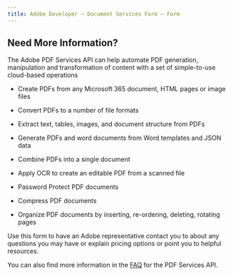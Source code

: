 ```yaml
---
title: Adobe Developer — Document Services Form — Form
---
```



<TextBlock slots="heading, text" width="100%" theme="lightest"  alignment="yes"  className="py-0 text-align-left div-p-0 left-content" />

## Need More Information?

The Adobe PDF Services API can help automate PDF generation, manipulation and transformation of content with a set of simple-to-use cloud-based operations


<TextBlock slots="text" width="100%" theme="lightest"  alignment="yes" paddingTop="5" paddingBottom='5' className="py-0 div-p-0 left-content"/>

- Create PDFs from any Microsoft 365 document, HTML pages or image files

- Convert PDFs to a number of file formats

- Extract text, tables, images, and document structure from PDFs

- Generate PDFs and word documents from Word templates and JSON data

- Combine PDFs into a single document

- Apply OCR to create an editable PDF from a scanned file

- Password Protect PDF documents

- Compress PDF documents

- Organize PDF documents by inserting, re-ordering, deleting, rotating pages

<TextBlock slots="text" width="100%" theme="lightest"  alignment="yes" paddingTop="5" paddingBottom='5' className="py-0 div-p-0 left-content"/>

Use this form to have an Adobe representative contact you to about any questions you may have or explain pricing options or point you to helpful resources.

<TextBlock slots="text" width="100%" theme="lightest"  alignment="yes" paddingTop="5" paddingBottom='5' className="py-0 div-p-0 left-content"/>

You can also find more information in the <a title="FAQ Link" href="https://www.adobe.com/go/dcsdk_forum">FAQ</a> for the PDF Services API.
